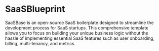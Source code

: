 # SaaSBlueprint
SaaSBase is an open-source SaaS boilerplate designed to streamline the development process for SaaS startups. This comprehensive template allows you to focus on building your unique business logic without the hassle of implementing essential SaaS features such as user onboarding, billing, multi-tenancy, and metrics.
